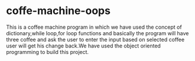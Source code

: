 # coffe-machine-oops
This is a coffee machine program in which we have used the concept of dictionary,while loop,for loop functions and basically the program will have three coffee and ask the user to enter the input based on selected coffee user will get his change back.We have used the object oriented programming to build this project.
